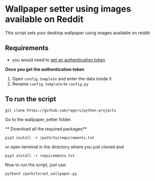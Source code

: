 # Wallpaper setter using images available on Reddit

This script sets your desktop wallpaper using images available on reddit

## Requirements
* you would need to [get an authentication token](https://praw.readthedocs.io/en/latest/getting_started/authentication.html#oauth)

**Once you get the authentication token**

1) Open `config.template` and enter the data inside it
2) Rename `config.template` to `config.py`



## To run the script

`git clone https://github.com/ragvri/python-projects`

Go to the wallpaper_setter folder.

** Download all the required packages**

`pip3 install -r /path/to/requirements.txt` 

or open terminal in the directory where you just cloned and

`pip3 install -r requirements.txt`

Now to run the script, just use:

`python3 /path/to/set_wallpaper.py`
    



